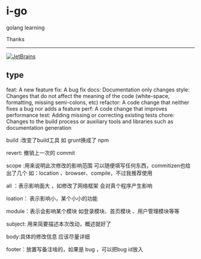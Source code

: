 # i-go
golang learning  

Thanks  
***
[![JetBrains](./assets/jetbrains-variant.svg)](https://www.jetbrains.com/?from=i-go)






## type


feat: A new feature
fix: A bug fix
docs: Documentation only changes
style: Changes that do not affect the meaning of the code (white-space, formatting, missing semi-colons, etc)
refactor: A code change that neither fixes a bug nor adds a feature
perf: A code change that improves performance
test: Adding missing or correcting existing tests
chore: Changes to the build process or auxiliary tools and libraries such as documentation generation

build :改变了build工具 如 grunt换成了 npm

revert: 撤销上一次的 commit

scope :用来说明此次修改的影响范围 可以随便填写任何东西，commitizen也给出了几个 如：location 、browser、compile，不过我推荐使用

all ：表示影响面大 ，如修改了网络框架  会对真个程序产生影响

loation： 表示影响小，某个小小的功能

module：表示会影响某个模块 如登录模块、首页模块 、用户管理模块等等

subject: 用来简要描述本次改动，概述就好了

body:具体的修改信息 应该尽量详细

footer：放置写备注啥的，如果是 bug ，可以把bug id放入